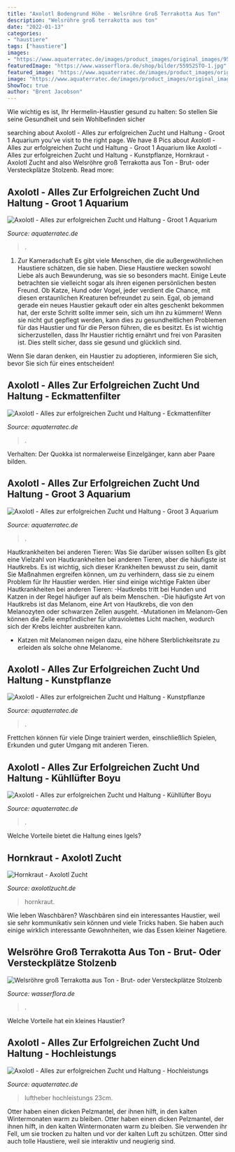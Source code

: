 ```yaml
---
title: "Axolotl Bodengrund Höhe - Welsröhre Groß Terrakotta Aus Ton"
description: "Welsröhre groß terrakotta aus ton"
date: "2022-01-13"
categories:
- "haustiere"
tags: ["haustiere"]
images:
- "https://www.aquaterratec.de/images/product_images/original_images/950_0.jpg"
featuredImage: "https://www.wasserflora.de/shop/bilder/55952STO-1.jpg"
featured_image: "https://www.aquaterratec.de/images/product_images/original_images/canadensis-hellgruen-14.jpg"
image: "https://www.aquaterratec.de/images/product_images/original_images/canadensis-hellgruen-14.jpg"
ShowToc: true
author: "Brent Jacobson"
---
```



Wie wichtig es ist, Ihr Hermelin-Haustier gesund zu halten: So stellen Sie seine Gesundheit und sein Wohlbefinden sicher

	

		
searching about Axolotl - Alles zur erfolgreichen Zucht und Haltung - Groot 1 Aquarium you've visit to the right page. We have 8 Pics about Axolotl - Alles zur erfolgreichen Zucht und Haltung - Groot 1 Aquarium like Axolotl - Alles zur erfolgreichen Zucht und Haltung - Kunstpflanze, Hornkraut - Axolotl Zucht and also Welsröhre groß Terrakotta aus Ton - Brut- oder Versteckplätze Stolzenb. Read more:
		
    
## Axolotl - Alles Zur Erfolgreichen Zucht Und Haltung - Groot 1 Aquarium

<img loading=lazy src="https://www.aquaterratec.de/images/product_images/popup_images/Groot-Seitenmansicht-rechts.jpg" onerror="this.onerror=null;this.src='https://tse4.mm.bing.net/th?id=OIP.5Kaja0iDqgyOpbaF-nxYdwHaIt&amp;pid=15.1';" alt="Axolotl - Alles zur erfolgreichen Zucht und Haltung - Groot 1 Aquarium">

_Source: aquaterratec.de_

>. 

	

1. Zur Kameradschaft
Es gibt viele Menschen, die die außergewöhnlichen Haustiere schätzen, die sie haben. Diese Haustiere wecken sowohl Liebe als auch Bewunderung, was sie so besonders macht. Einige Leute betrachten sie vielleicht sogar als ihren eigenen persönlichen besten Freund. Ob Katze, Hund oder Vogel, jeder verdient die Chance, mit diesen erstaunlichen Kreaturen befreundet zu sein.
Egal, ob jemand gerade ein neues Haustier gekauft oder ein altes geschenkt bekommen hat, der erste Schritt sollte immer sein, sich um ihn zu kümmern! Wenn sie nicht gut gepflegt werden, kann dies zu gesundheitlichen Problemen für das Haustier und für die Person führen, die es besitzt. Es ist wichtig sicherzustellen, dass Ihr Haustier richtig ernährt und frei von Parasiten ist. Dies stellt sicher, dass sie gesund und glücklich sind.

Wenn Sie daran denken, ein Haustier zu adoptieren, informieren Sie sich, bevor Sie sich für eines entscheiden!

    
## Axolotl - Alles Zur Erfolgreichen Zucht Und Haltung - Eckmattenfilter

<img loading=lazy src="https://www.aquaterratec.de/images/product_images/original_images/950_0.jpg" onerror="this.onerror=null;this.src='https://tse4.mm.bing.net/th?id=OIP.v5Jm6dLVfXG1c9mD-veZXQHaHa&amp;pid=15.1';" alt="Axolotl - Alles zur erfolgreichen Zucht und Haltung - Eckmattenfilter">

_Source: aquaterratec.de_

>. 

	

Verhalten: Der Quokka ist normalerweise Einzelgänger, kann aber Paare bilden.

    
## Axolotl - Alles Zur Erfolgreichen Zucht Und Haltung - Groot 3 Aquarium

<img loading=lazy src="https://www.aquaterratec.de/images/product_images/popup_images/Groot-3.jpg" onerror="this.onerror=null;this.src='https://tse3.mm.bing.net/th?id=OIP.-K292K2lYK8dJzL-_Kpy-gAAAA&amp;pid=15.1';" alt="Axolotl - Alles zur erfolgreichen Zucht und Haltung - Groot 3 Aquarium">

_Source: aquaterratec.de_

>. 

	

Hautkrankheiten bei anderen Tieren: Was Sie darüber wissen sollten
Es gibt eine Vielzahl von Hautkrankheiten bei anderen Tieren, aber die häufigste ist Hautkrebs. Es ist wichtig, sich dieser Krankheiten bewusst zu sein, damit Sie Maßnahmen ergreifen können, um zu verhindern, dass sie zu einem Problem für Ihr Haustier werden. Hier sind einige wichtige Fakten über Hautkrankheiten bei anderen Tieren:
-Hautkrebs tritt bei Hunden und Katzen in der Regel häufiger auf als beim Menschen.
-Die häufigste Art von Hautkrebs ist das Melanom, eine Art von Hautkrebs, die von den Melanozyten oder schwarzen Zellen ausgeht.
-Mutationen im Melanom-Gen können die Zelle empfindlicher für ultraviolettes Licht machen, wodurch sich der Krebs leichter ausbreiten kann.
- Katzen mit Melanomen neigen dazu, eine höhere Sterblichkeitsrate zu erleiden als solche ohne Melanome.

    
## Axolotl - Alles Zur Erfolgreichen Zucht Und Haltung - Kunstpflanze

<img loading=lazy src="https://www.aquaterratec.de/images/product_images/original_images/canadensis-hellgruen-14.jpg" onerror="this.onerror=null;this.src='https://tse4.mm.bing.net/th?id=OIP.LRLyNlj03LjIIGI5e4VzJwHaFj&amp;pid=15.1';" alt="Axolotl - Alles zur erfolgreichen Zucht und Haltung - Kunstpflanze">

_Source: aquaterratec.de_

>. 

	

Frettchen können für viele Dinge trainiert werden, einschließlich Spielen, Erkunden und guter Umgang mit anderen Tieren.

    
## Axolotl - Alles Zur Erfolgreichen Zucht Und Haltung - Kühllüfter Boyu

<img loading=lazy src="https://www.aquaterratec.de/images/product_images/original_images/Luefter-2-Fach_0.jpg" onerror="this.onerror=null;this.src='https://tse2.mm.bing.net/th?id=OIP.sRWSWBKIYkLEbvrtegL8fQHaFj&amp;pid=15.1';" alt="Axolotl - Alles zur erfolgreichen Zucht und Haltung - Kühllüfter Boyu">

_Source: aquaterratec.de_

>. 

	

Welche Vorteile bietet die Haltung eines Igels?

    
## Hornkraut - Axolotl Zucht

<img loading=lazy src="https://www.axolotlzucht.de/WebRoot/Store28/Shops/80819896/5DB0/3CA9/FB8C/40EF/D06D/0A0C/6D0F/9EB9/received_743287676388395.jpeg" onerror="this.onerror=null;this.src='https://tse1.mm.bing.net/th?id=OIP.udTbT7tH7t38jFxgyzCZLQHaKa&amp;pid=15.1';" alt="Hornkraut - Axolotl Zucht">

_Source: axolotlzucht.de_

>hornkraut. 

	

Wie leben Waschbären?
Waschbären sind ein interessantes Haustier, weil sie sehr kommunikativ sein können und viele Tricks haben. Sie haben auch einige wirklich interessante Gewohnheiten, wie das Essen kleiner Nagetiere.

    
## Welsröhre Groß Terrakotta Aus Ton - Brut- Oder Versteckplätze Stolzenb

<img loading=lazy src="https://www.wasserflora.de/shop/bilder/55952STO-1.jpg" onerror="this.onerror=null;this.src='https://tse3.mm.bing.net/th?id=OIP.vciPT4IdCyQrJ-OGRE68IwHaE1&amp;pid=15.1';" alt="Welsröhre groß Terrakotta aus Ton - Brut- oder Versteckplätze Stolzenb">

_Source: wasserflora.de_

>. 

	

Welche Vorteile hat ein kleines Haustier?

    
## Axolotl - Alles Zur Erfolgreichen Zucht Und Haltung - Hochleistungs

<img loading=lazy src="https://www.aquaterratec.de/images/product_images/original_images/1299_0.jpg" onerror="this.onerror=null;this.src='https://tse1.mm.bing.net/th?id=OIP.np5zEcdxuLWb497pGCgt_gAAAA&amp;pid=15.1';" alt="Axolotl - Alles zur erfolgreichen Zucht und Haltung - Hochleistungs">

_Source: aquaterratec.de_

>luftheber hochleistungs 23cm. 

	

Otter haben einen dicken Pelzmantel, der ihnen hilft, in den kalten Wintermonaten warm zu bleiben.
Otter haben einen dicken Pelzmantel, der ihnen hilft, in den kalten Wintermonaten warm zu bleiben. Sie verwenden ihr Fell, um sie trocken zu halten und vor der kalten Luft zu schützen. Otter sind auch tolle Haustiere, weil sie interaktiv und neugierig sind.

